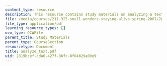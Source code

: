 ```yaml
---
content_type: resource
description: This resource contains study materials on analyzing a text.
file: /media/courses/21l-325-small-wonders-staying-alive-spring-2007/2819bcefcda6427f36fc8f04b29a00e9_analyze_text.pdf
file_type: application/pdf
learning_resource_types: []
ocw_type: OCWFile
parent_title: Study Materials
parent_type: CourseSection
resourcetype: Document
title: analyze_text.pdf
uid: 2819bcef-cda6-427f-36fc-8f04b29a00e9
---
```

